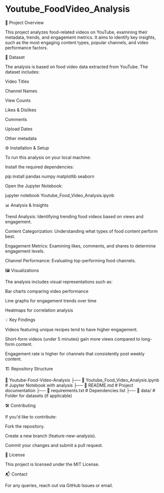 # Youtube_FoodVideo_Analysis

📌 Project Overview

This project analyzes food-related videos on YouTube, examining their metadata, trends, and engagement metrics. It aims to identify key insights, such as the most engaging content types, popular channels, and video performance factors.

📂 Dataset

The analysis is based on food video data extracted from YouTube. The dataset includes:

Video Titles

Channel Names

View Counts

Likes & Dislikes

Comments

Upload Dates

Other metadata

⚙️ Installation & Setup

To run this analysis on your local machine:

Install the required dependencies:

pip install pandas numpy matplotlib seaborn

Open the Jupyter Notebook:

jupyter notebook Youtube_Food_Video_Analysis.ipynb

📊 Analysis & Insights

Trend Analysis: Identifying trending food videos based on views and engagement.

Content Categorization: Understanding what types of food content perform best.

Engagement Metrics: Examining likes, comments, and shares to determine engagement levels.

Channel Performance: Evaluating top-performing food channels.

🖼️ Visualizations

The analysis includes visual representations such as:

Bar charts comparing video performance

Line graphs for engagement trends over time

Heatmaps for correlation analysis

💡 Key Findings

Videos featuring unique recipes tend to have higher engagement.

Short-form videos (under 5 minutes) gain more views compared to long-form content.

Engagement rate is higher for channels that consistently post weekly content.

🏗️ Repository Structure


📂 Youtube-Food-Video-Analysis
 ├── 📜 Youtube_Food_Video_Analysis.ipynb  # Jupyter Notebook with analysis
 ├── 📜 README.md                           # Project documentation
 ├── 📜 requirements.txt                     # Dependencies list
 ├── 📜 data/                                # Folder for datasets (if applicable)

🛠️ Contributing

If you'd like to contribute:

Fork the repository.

Create a new branch (feature-new-analysis).

Commit your changes and submit a pull request.

📄 License

This project is licensed under the MIT License.

📬 Contact

For any queries, reach out via GitHub Issues or email.
